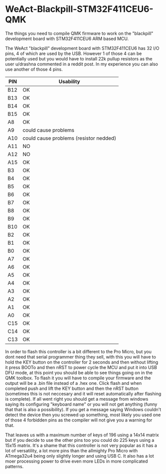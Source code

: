 # WeAct-Blackpill-STM32F411CEU6-QMK
The things you need to compile QMK firmware to work on the "blackpill" development board with STM32F411CEU6 ARM based MCU.

The WeAct "blackpill" development board with STM32F411CEU6 has 32 I/O pins, 4 of which are used by the USB. However 1 of those 4 can be potentially used but you would have to install 22k pullup resistors as the user u/drashna commented in a reddit post. In my experience you can also use another of those 4 pins.

| PIN | Usability |
| --- | --------- |
| B12 | OK |
| B13 | OK |
| B14 | OK |
| B15 | OK |
| A8 | OK |
| A9 | could cause problems |
| A10 | could cause problems (resistor nedded) |
| A11 | NO |
| A12 | NO |
| A15 | OK |
| B3 | OK |
| B4 | OK |
| B5 | OK |
| B6 | OK |
| B7 | OK |
| B8 | OK |
| B9 | OK |
| B10 | OK |
| B2 | OK |
| B1 | OK |
| B0 | OK |
| A7 | OK |
| A6 | OK |
| A5 | OK |
| A4 | OK |
| A3 | OK |
| A2 | OK |
| A1 | OK |
| A0 | OK |
| C15 | OK |
| C14 | OK |
| C13 | OK |

In order to flash this controller is a bit different to the Pro Micro, but you dont need that serial programmer thing they sell, with this you will have to hold the KEY button on the controller for 2 seconds and then without lifting it press BOOTo and then nRST to power cycle the MCU and put it into USB DFU mode, at this point you should be able to see things going on in the QMK toolbox.
To flash it you will have to compile your firmware and the output will be a .bin file instead of a .hex one. Click flash and when completed push and lift the KEY button and then the nRST button (sometimes this is not neccesary and it will reset automatically after flashing is complete).
If all went right you should get a message from windows saying its configuring "keyboard name" or you will not get anything (funny that that is also a possibility). If you get a message saying Windows couldn't detect the device then you screwed up something, most likely you used one of those 4 forbidden pins as the compiler will not give you a warning for that.

That leaves us with a maximum number of keys of 196 using a 14x14 matrix but if you decide to use the other pins too you could do 225 keys using a 15x15 matrix.
It's a shame that this controller is not very popular as it has a lot of versatility, a lot more pins than the allmighty Pro Micro with ATmega32u4 being only slightly longer and using USB C. 
It also has a lot moer processing power to drive even more LEDs in more complicated patterns.